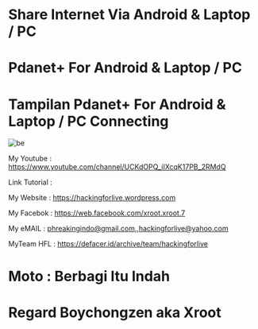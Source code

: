 # Share Internet Via Android & Laptop / PC

# Pdanet+ For Android & Laptop / PC

# Tampilan Pdanet+ For Android & Laptop / PC Connecting

![be](https://raw.githubusercontent.com/boychongzen18/Pdanet-For-Andoid/master/pdanet.jpg)


My Youtube    : https://www.youtube.com/channel/UCKdOPQ_iIXcqK17PB_2RMdQ

Link Tutorial : 

My Website    : https://hackingforlive.wordpress.com

My Facebok    : https://web.facebook.com/xroot.xroot.7

My eMAIL      : phreakingindo@gmail.com,,hackingforlive@yahoo.com

MyTeam HFL    : https://defacer.id/archive/team/hackingforlive

# Moto : Berbagi Itu Indah

# Regard Boychongzen aka Xroot
